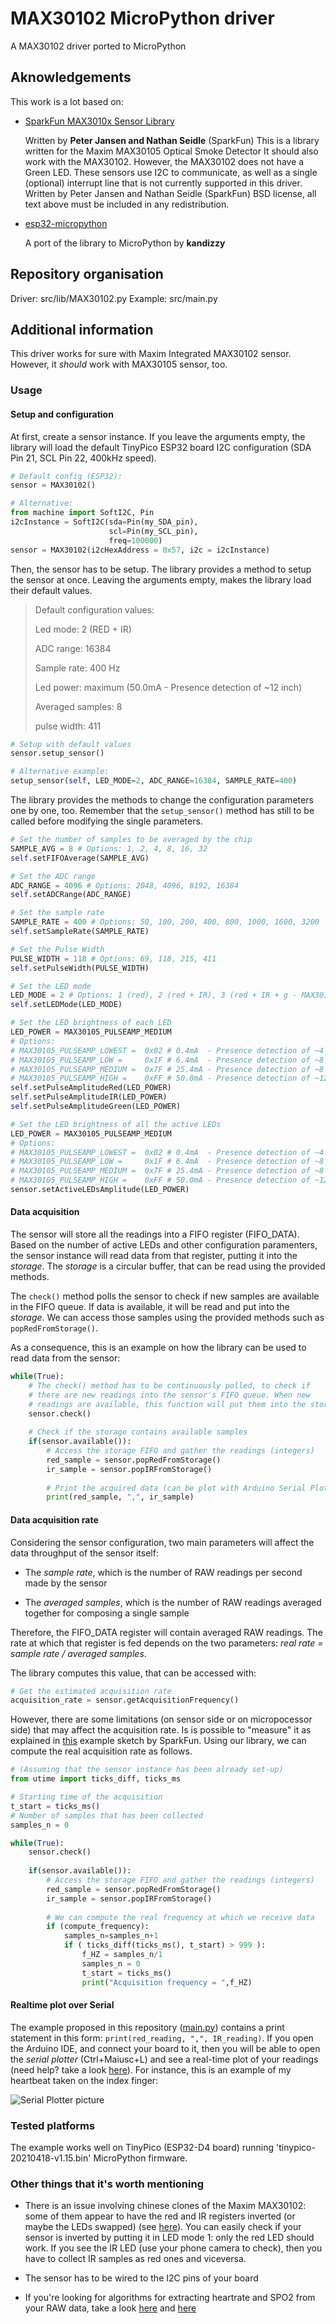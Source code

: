 # MAX30102 MicroPython driver

A MAX30102 driver ported to MicroPython

## Aknowledgements

This work is a lot based on:

- [SparkFun MAX3010x Sensor Library](https://github.com/sparkfun/SparkFun_MAX3010x_Sensor_Library "GitHub | SparkFun MAX3010x Sensor Library")

  Written by **Peter Jansen and Nathan Seidle** (SparkFun)
  This is a library written for the Maxim MAX30105 Optical Smoke Detector
  It should also work with the MAX30102. However, the MAX30102 does not have a Green LED.
  These sensors use I2C to communicate, as well as a single (optional)
  interrupt line that is not currently supported in this driver.
  Written by Peter Jansen and Nathan Seidle (SparkFun)
  BSD license, all text above must be included in any redistribution.

- [esp32-micropython](https://github.com/kandizzy/esp32-micropython/blob/master/PPG/ppg/MAX30105.py "GitHub | esp32-micropython")

  A port of the library to MicroPython by **kandizzy**

## Repository organisation

Driver: src/lib/MAX30102.py
Example: src/main.py

## Additional information

This driver works for sure with Maxim Integrated MAX30102 sensor.
However, it *should* work with MAX30105 sensor, too.

### Usage

#### Setup and configuration

At first, create a sensor instance. If you leave the arguments empty, the library will load the default TinyPico ESP32 board I2C configuration (SDA Pin 21, SCL Pin 22, 400kHz speed).

```python
# Default config (ESP32):
sensor = MAX30102()

# Alternative:
from machine import SoftI2C, Pin
i2cInstance = SoftI2C(sda=Pin(my_SDA_pin),
                      scl=Pin(my_SCL_pin),
                      freq=100000)
sensor = MAX30102(i2cHexAddress = 0x57, i2c = i2cInstance)
```

Then, the sensor has to be setup. The library provides a method to setup the sensor at once. Leaving the arguments empty, makes the library load their default values.

> Default configuration values:
> 
> Led mode: 2 (RED + IR)
> 
> ADC range: 16384
> 
> Sample rate: 400 Hz
> 
> Led power: maximum (50.0mA - Presence detection of ~12 inch)
> 
> Averaged samples: 8
> 
> pulse width: 411

```python
# Setup with default values
sensor.setup_sensor()

# Alternative example:
setup_sensor(self, LED_MODE=2, ADC_RANGE=16384, SAMPLE_RATE=400)
```

The library provides the methods to change the configuration parameters one by one, too. Remember that the `setup_sensor()` method has still to be called before modifying the single parameters.

```python
# Set the number of samples to be averaged by the chip
SAMPLE_AVG = 8 # Options: 1, 2, 4, 8, 16, 32
self.setFIFOAverage(SAMPLE_AVG)

# Set the ADC range
ADC_RANGE = 4096 # Options: 2048, 4096, 8192, 16384
self.setADCRange(ADC_RANGE)

# Set the sample rate
SAMPLE_RATE = 400 # Options: 50, 100, 200, 400, 800, 1000, 1600, 3200
self.setSampleRate(SAMPLE_RATE)

# Set the Pulse Width
PULSE_WIDTH = 118 # Options: 69, 118, 215, 411
self.setPulseWidth(PULSE_WIDTH)

# Set the LED mode
LED_MODE = 2 # Options: 1 (red), 2 (red + IR), 3 (red + IR + g - MAX30105 only)
self.setLEDMode(LED_MODE) 

# Set the LED brightness of each LED
LED_POWER = MAX30105_PULSEAMP_MEDIUM
# Options:
# MAX30105_PULSEAMP_LOWEST =  0x02 # 0.4mA  - Presence detection of ~4 inch
# MAX30105_PULSEAMP_LOW =     0x1F # 6.4mA  - Presence detection of ~8 inch
# MAX30105_PULSEAMP_MEDIUM =  0x7F # 25.4mA - Presence detection of ~8 inch
# MAX30105_PULSEAMP_HIGH =    0xFF # 50.0mA - Presence detection of ~12 inch
self.setPulseAmplitudeRed(LED_POWER)
self.setPulseAmplitudeIR(LED_POWER)
self.setPulseAmplitudeGreen(LED_POWER)

# Set the LED brightness of all the active LEDs
LED_POWER = MAX30105_PULSEAMP_MEDIUM
# Options:
# MAX30105_PULSEAMP_LOWEST =  0x02 # 0.4mA  - Presence detection of ~4 inch
# MAX30105_PULSEAMP_LOW =     0x1F # 6.4mA  - Presence detection of ~8 inch
# MAX30105_PULSEAMP_MEDIUM =  0x7F # 25.4mA - Presence detection of ~8 inch
# MAX30105_PULSEAMP_HIGH =    0xFF # 50.0mA - Presence detection of ~12 inch
sensor.setActiveLEDsAmplitude(LED_POWER)
```

#### Data acquisition

The sensor will store all the readings into a FIFO register (FIFO_DATA). Based on the number of active LEDs and other configuration paramenters, the sensor instance will read data from that register, putting it into the _storage_. The _storage_ is a circular buffer, that can be read using the provided methods.

The `check()` method polls the sensor to check if new samples are available in the FIFO queue. If data is available, it will be read and put into the _storage_. We can access those samples using the provided methods such as `popRedFromStorage()`.

As a consequence, this is an example on how the library can be used to read data from the sensor:

```python
while(True):
    # The check() method has to be continuously polled, to check if
    # there are new readings into the sensor's FIFO queue. When new
    # readings are available, this function will put them into the storage.
    sensor.check()
    
    # Check if the storage contains available samples
    if(sensor.available()):
        # Access the storage FIFO and gather the readings (integers)
        red_sample = sensor.popRedFromStorage()
        ir_sample = sensor.popIRFromStorage()
        
        # Print the acquired data (can be plot with Arduino Serial Plotter)
        print(red_sample, ",", ir_sample)
```

#### Data acquisition rate

Considering the sensor configuration, two main parameters will affect the data throughput of the sensor itself:

- The *sample rate*, which is the number of RAW readings per second made by the sensor

- The *averaged samples*, which is the number of RAW readings averaged together for composing a single sample

Therefore, the FIFO_DATA register will contain averaged RAW readings. The rate at which that register is fed depends on the two parameters: *real rate = sample rate / averaged samples*.

The library computes this value, that can be accessed with:

```python
# Get the estimated acquisition rate
acquisition_rate = sensor.getAcquisitionFrequency()
```

However, there are some limitations (on sensor side or on micropocessor side) that may affect the acquisition rate. Is is possible to "measure" it as explained in [this](https://github.com/sparkfun/SparkFun_MAX3010x_Sensor_Library/blob/master/examples/Example9_RateTesting/Example9_RateTesting.ino) example sketch by SparkFun.
Using our library, we can compute the real acquisition rate as follows.

```python
# (Assuming that the sensor instance has been already set-up)
from utime import ticks_diff, ticks_ms

# Starting time of the acquisition
t_start = ticks_ms()
# Number of samples that has been collected
samples_n = 0    

while(True):
    sensor.check()
    
    if(sensor.available()):
        # Access the storage FIFO and gather the readings (integers)
        red_sample = sensor.popRedFromStorage()
        ir_sample = sensor.popIRFromStorage()
        
        # We can compute the real frequency at which we receive data
        if (compute_frequency):
            samples_n=samples_n+1
            if ( ticks_diff(ticks_ms(), t_start) > 999 ):
                f_HZ = samples_n/1
                samples_n = 0
                t_start = ticks_ms()
                print("Acquisition frequency = ",f_HZ)
```

#### Realtime plot over Serial

The example proposed in this repository ([main.py](../src/main.py)) contains a print statement in this form: `print(red_reading, ",", IR_reading)`. If you open the Arduino IDE, and connect your board to it, then you will be able to open the *serial plotter* (Ctrl+Maiusc+L) and see a real-time plot of your readings (need help? take a look [here](https://learn.sparkfun.com/tutorials/max30105-particle-and-pulse-ox-sensor-hookup-guide/all)).
For instance, this is an example of my heartbeat taken on the index finger:

![Serial Plotter picture](../img/arduino-IDE-serial-plotter-heartbeat.png "Serial Plotter picture")

### Tested platforms

The example works well on TinyPico (ESP32-D4 board) running 'tinypico-20210418-v1.15.bin' MicroPython firmware.

### Other things that it's worth mentioning

- There is an issue involving chinese clones of the Maxim MAX30102: some of them appear to have the red and IR registers inverted (or maybe the LEDs swapped) (see [here](https://github.com/aromring/MAX30102_by_RF/issues/13)). You can easily check if your sensor is inverted by putting it in LED mode 1: only the red LED should work. If you see the IR LED (use your phone camera to check), then you have to collect IR samples as red ones and viceversa.

- The sensor has to be wired to the I2C pins of your board

- If you're looking for algorithms for extracting heartrate and SPO2 from your RAW data, take a look [here](https://github.com/aromring/MAX30102_by_RF) and [here](https://github.com/kandizzy/esp32-micropython/tree/master/PPG)
